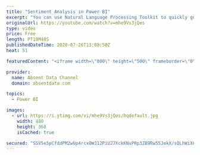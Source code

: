 ```yaml
---
title: "Sentiment Analysis in Power BI"
excerpt: "You can use Natural Language Processing Toolkit to quickly get sentiment scores on text like comments or tweets. You can check out the full written instructions here:"
originalUrl: https://youtube.com/watch?v=mhe9Vs3jQes
type: video
price: Free
length: PT10M40S
publishedDateTime: 2020-07-26T13:08:50Z
heat: 51

featuredContent: "<iframe width=\"800\" height=\"500\" frameborder=\"0\" src=\"https://www.youtube.com/embed/mhe9Vs3jQes\" allow=\"accelerometer; autoplay; encrypted-media; gyroscope; picture-in-picture\" allowfullscreen></iframe>"

provider:
  name: Absent Data Channel
  domain: absentdata.com

topics:
  - Power BI

images:
  - url: https://i.ytimg.com/vi/mhe9Vs3jQes/hqdefault.jpg
    width: 480
    height: 360
    isCached: true

secured: "SSV5e5pCfddPM2wUp4rcxOWJ12PiU27XckKNxPRp3ZB9Rw55JekX/sQLhWiX8M8YGhmxqcnepZ/zuZogUqyj0tEspIJlClpA2zBVTP9fAiSO0hyafWJFayNFHXTiHuMFUYY9ISEUYt/ilKo5n/hew+C13QtcCqIdYbEAZ8Vfs4bUc3Ml5eM/3FVJcXbrgObuDaDBQ/9P7EAgW92qhQOEyQ7DcIQw0YUWv85uS68GK1a5AHyBeUXRKSSfUWUOnuXnxq+I411LySG95m39Pjw6Iapr/Qq/aeVC0Zy0FRXcPQf0s90L7D//dBlZh1Bx9BU4mBny6pS2JwJRK8lsU/QatZy6133lFkpLH7FNvl2Z1pP+Mzon+EX6GeiZM5S+CjgGBKBUT3IbIobeblphwGVNH64ar+FGC+G6j7bOhCd1CDs=;CF+MwkNux2FxeUJv773Tdw=="
---
```


